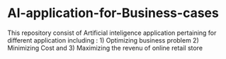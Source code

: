# AI-application-for-Business-cases
This repository consist of Artificial inteligence application pertaining for different application including : 1) Optimizing business problem
2) Minimizing Cost and 3) Maximizing the revenu of online retail store
## 
